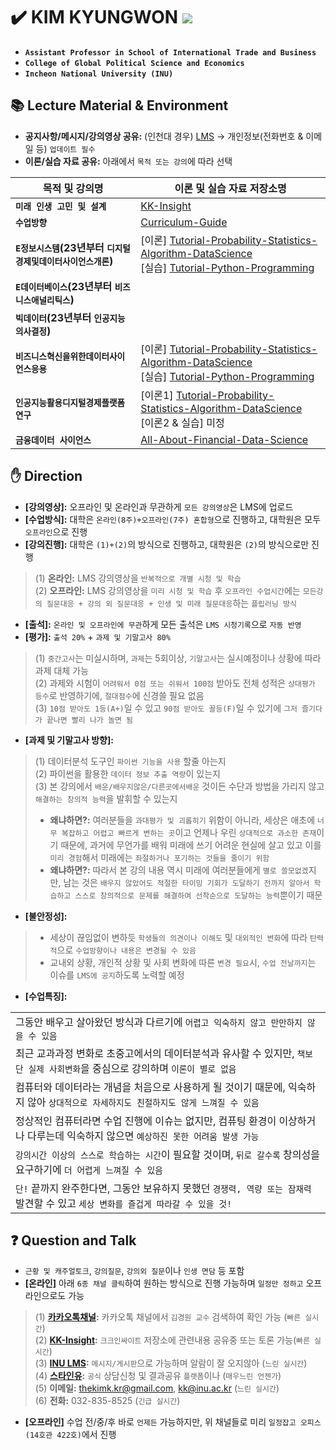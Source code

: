 # ✔️ KIM KYUNGWON <a href="https://sites.google.com/view/thekimk" target="_blank"><img src="https://img.shields.io/badge/Homepage-4285F4?style=flat-square&logo=Google&logoColor=white"/></a>
- **`Assistant Professor in School of International Trade and Business`**
- **`College of Global Political Science and Economics`**
- **`Incheon National University (INU)`**

## 📚 Lecture Material & Environment
- **공지사항/메시지/강의영상 공유:** (인천대 경우) [LMS](http://cyber.inu.ac.kr/) $\rightarrow$ 개인정보(전화번호 & 이메일 등) `업데이트 필수`
- **이론/실습 자료 공유:** 아래에서 `목적 또는 강의`에 따라 선택

| 목적 및 강의명 | 이론 및 실습 자료 저장소명 |
|---|---|
| **`미래 인생 고민 및 설계`** | [KK-Insight](https://github.com/thekimk/KK-Insight) |
| **`수업방향`** | [Curriculum-Guide](https://github.com/thekimk/Curriculum-Guide) |
| **`E정보시스템`(23년부터 `디지털경제및데이터사이언스개론`)** | [이론] [Tutorial-Probability-Statistics-Algorithm-DataScience](https://github.com/thekimk/Tutorial-Probability-Statistics-Algorithm-DataScience) <br> [실습] [Tutorial-Python-Programming](https://github.com/thekimk/Tutorial-Python-Programming) |
| **`E데이터베이스`(23년부터 `비즈니스애널리틱스`)** |  |
| **`빅데이터`(23년부터 `인공지능의사결정`)** |  |
| **`비즈니스혁신을위한데이터사이언스응용`** | [이론] [Tutorial-Probability-Statistics-Algorithm-DataScience](https://github.com/thekimk/Tutorial-Probability-Statistics-Algorithm-DataScience) <br> [실습] [Tutorial-Python-Programming](https://github.com/thekimk/Tutorial-Python-Programming) |
| **`인공지능활용디지털경제플랫폼연구`** | [이론1] [Tutorial-Probability-Statistics-Algorithm-DataScience](https://github.com/thekimk/Tutorial-Probability-Statistics-Algorithm-DataScience) <br> [이론2 & 실습] 미정 |
| **`금융데이터 사이언스`** | [All-About-Financial-Data-Science](https://github.com/thekimk/All-About-Financial-Data-Science) |

## ✋ Direction 
- **[강의영상]:** 오프라인 및 온라인과 무관하게 `모든 강의영상`은 LMS에 업로드   
- **[수업방식]:** 대학은 `온라인(8주)+오프라인(7주) 혼합형`으로 진행하고, 대학원은 모두 `오프라인`으로 진행       
- **[강의진행]:** 대학은 `(1)+(2)`의 방식으로 진행하고, 대학원은 `(2)`의 방식으로만 진행        
>
> (1) **온라인:** LMS 강의영상을 `반복적으로 개별 시청 및 학습`        
> (2) **오프라인:** LMS 강의영상을 `미리 시청 및 학습` 후 `오프라인 수업시간`에는 `모든강의 질문대응 + 강의 외 질문대응 + 인생 및 미래 질문대응`하는 `플립러닝 방식`        
- **[출석]:** `온라인 및 오프라인에 무관`하게 모든 출석은 `LMS 시청기록`으로 `자동 반영`     
- **[평가]:** `출석 20%` + `과제 및 기말고사 80%`
>
> (1) `중간고사`는 미실시하며, `과제`는 5회이상, `기말고사`는 실시예정이나 상황에 따라 과제 대체 가능    
> (2) 과제와 시험이 `어려워서 0점 또는 쉬워서 100점` 받아도 전체 성적은 `상대평가 등수`로 반영하기에, `절대점수`에 신경쓸 필요 없음     
> (3) `10점 받아도 1등(A+)`일 수 있고 `90점 받아도 꼴등(F)`일 수 있기에 `그저 즐기다가 끝나면 빨리 나가 놀면 됨`     
- **[과제 및 기말고사 방향]:**       
>
> (1) 데이터분석 도구인 `파이썬 기능을 사용` 할줄 아는지    
> (2) 파이썬을 활용한 `데이터 정보 추출 역량`이 있는지    
> (3) 본 강의에서 `배운/배우지않은/다른곳에서배운` 것이든 수단과 방법을 가리지 않고 `해결하는 창의적 능력`을 발휘할 수 있는지    
> - **왜냐하면?:** 여러분들을 `과대평가 및 괴롭히기` 위함이 아니라, 세상은 애초에 `너무 복잡하고 어렵고 빠르게 변하는 곳`이고 언제나 우린 `상대적으로 과소한 존재`이기 때문에, 과거에 무언가를 배워 미래에 쓰기 어려운 현실에 살고 있고 이를 `미리 경험`해서 미래에는 `좌절하거나 포기하는 것들을 줄이기 위함`    
> - **왜냐하면?:** 따라서 본 강의 내용 역시 미래에 여러분들에게 `별로 쓸모없겠`지만, 남는 것은 `배우지 않았어도 적절한 타이밍 기회가 도달하기 전까지 알아서 학습하고 스스로 창의적으로 문제를 해결하여 선착순으로 도달하는 능력`뿐이기 때문
- **[불안정성]:** 
>
> - 세상이 끊임없이 변하듯 `학생들의 의견이나 이해도` 및 `대외적인 변화`에 따라 `탄력적`으로 `수업방향이나 내용은 변경될 수 있음`
> - 교내외 상황, 개인적 상황 및 사회 변화에 따른 `변경 필요`시, `수업 전날까지`는 이슈를 `LMS에 공지`하도록 노력할 예정
- **[수업특징]:** 

| |
|---|
| 그동안 배우고 살아왔던 방식과 다르기에 `어렵고 익숙하지 않고 만만하지 않을 수 있음`  |
| 최근 교과과정 변화로 초중고에서의 데이터분석과 유사할 수 있지만, `책보단 실제 사회변화`을 중심으로 강의하며 `이론이 별로 없음` |
| 컴퓨터와 데이터라는 개념을 처음으로 사용하게 될 것이기 때문에, 익숙하지 않아 `상대적으로 자세하지도 친절하지도 않게 느껴질 수 있음` |
| 정상적인 컴퓨터라면 수업 진행에 이슈는 없지만, 컴퓨팅 환경이 이상하거나 다루는데 익숙하지 않으면 `예상하진 못한 어려움 발생 가능` |
| `강의시간 이상의 스스로 학습하는 시간`이 필요할 것이며, `뒤로 갈수록` 창의성을 요구하기에 `더 어렵게 느껴질 수 있음`  |
| `단!` 끝까지 완주한다면, 그동안 보유하지 못했던 `경쟁력, 역량 또는 잠재력` 발견할 수 있고 `세상 변화를 즐겁게 따라갈 수 있을 것!` |

## ❓ Question and Talk    
- `근황 및 캐주얼토크`, `강의질문`, `강의외 질문`이나 `인생 면담` 등 포함    
- **[온라인]** 아래 `6종 채널 클릭`하여 원하는 방식으로 진행 가능하며 `일정만 정하고` 오프라인으로도 가능    
>
> (1) **[카카오톡채널](http://pf.kakao.com/_Exfqqb):** 카카오톡 채널에서 `김경원 교수` 검색하여 확인 가능 (`빠른 실시간`)    
> (2) **[KK-Insight](https://github.com/thekimk/KK-Insight):** `크크인싸이트` 저장소에 관련내용 공유중 또는 토론 가능(`빠른 실시간`)       
> (3) **[INU LMS](http://cyber.inu.ac.kr/):** `메시지/게시판`으로 가능하며 알람이 잘 오지않아 (`느린 실시간`)         
> (4) **[스타인유](https://starinu.inu.ac.kr/index.do):** `공식` 상담신청 및 결과공유 `플랫폼`이나 (`매우느린 언젠가`)  
> (5) **이메일:** thekimk.kr@gmail.com, kk@inu.ac.kr (`느린 실시간`)        
> (6) **전화:** 032-835-8525 (`긴급 실시간`)        
>
- **[오프라인]** 수업 전/중/후 바로 `언제든` 가능하지만, 위 채널들로 미리 `일정잡고 오피스(14호관 422호)`에서 진행    
